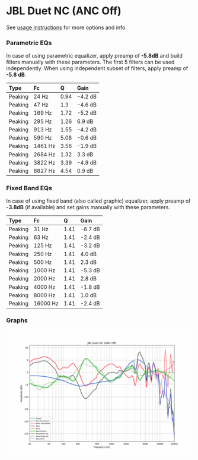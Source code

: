 # JBL Duet NC (ANC Off)
See [usage instructions](https://github.com/jaakkopasanen/AutoEq#usage) for more options and info.

### Parametric EQs
In case of using parametric equalizer, apply preamp of **-5.8dB** and build filters manually
with these parameters. The first 5 filters can be used independently.
When using independent subset of filters, apply preamp of **-5.8 dB**.

| Type    | Fc      |    Q | Gain    |
|:--------|:--------|:-----|:--------|
| Peaking | 24 Hz   | 0.94 | -4.2 dB |
| Peaking | 47 Hz   | 1.3  | -4.6 dB |
| Peaking | 169 Hz  | 1.72 | -5.2 dB |
| Peaking | 295 Hz  | 1.26 | 6.9 dB  |
| Peaking | 913 Hz  | 1.55 | -4.2 dB |
| Peaking | 590 Hz  | 5.08 | -0.6 dB |
| Peaking | 1461 Hz | 3.56 | -1.9 dB |
| Peaking | 2684 Hz | 1.32 | 3.3 dB  |
| Peaking | 3822 Hz | 3.39 | -4.9 dB |
| Peaking | 8827 Hz | 4.54 | 0.9 dB  |

### Fixed Band EQs
In case of using fixed band (also called graphic) equalizer, apply preamp of **-3.8dB**
(if available) and set gains manually with these parameters.

| Type    | Fc       |    Q | Gain    |
|:--------|:---------|:-----|:--------|
| Peaking | 31 Hz    | 1.41 | -6.7 dB |
| Peaking | 63 Hz    | 1.41 | -2.4 dB |
| Peaking | 125 Hz   | 1.41 | -3.2 dB |
| Peaking | 250 Hz   | 1.41 | 4.0 dB  |
| Peaking | 500 Hz   | 1.41 | 2.3 dB  |
| Peaking | 1000 Hz  | 1.41 | -5.3 dB |
| Peaking | 2000 Hz  | 1.41 | 2.8 dB  |
| Peaking | 4000 Hz  | 1.41 | -1.8 dB |
| Peaking | 8000 Hz  | 1.41 | 1.0 dB  |
| Peaking | 16000 Hz | 1.41 | -2.4 dB |

### Graphs
![](./JBL%20Duet%20NC%20(ANC%20Off).png)